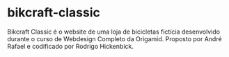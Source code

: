 # bikcraft-classic
 Bikcraft Classic é o website de uma loja de bicicletas fictícia desenvolvido durante o curso de Webdesign Completo da Origamid. Proposto por André Rafael e codificado por Rodrigo Hickenbick.
